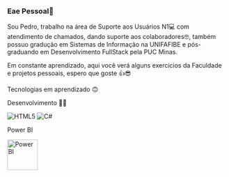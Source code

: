 ### Eae Pessoal👋

Sou Pedro, trabalho na área de Suporte aos Usuários N1💻 com atendimento de chamados, dando suporte aos colaboradores🤓, também possuo gradução em Sistemas de Informação na UNIFAFIBE e pós-graduando em Desenvolvimento FullStack pela PUC Minas.

Em constante aprendizado, aqui você verá alguns exercicios da Faculdade e projetos pessoais, espero que goste 👍😎

Tecnologias em aprendizado 🙃

Desenvolvimento 👨‍💻

<img alt="HTML5" src="https://www.flaticon.com/br/icone-gratis/html-5_174854?term=html+5&page=1&position=3&origin=search&related_id=174854" >


<img alt="C#" src="https://www.flaticon.com/br/icone-gratis/css-3_732190?related_id=732190" />
<ion-icon name="logo-html5"></ion-icon>


<p>Power BI</p>

<img alt="PowerBI" src="https://cdn-icons-png.flaticon.com/512/4882/4882942.png" width="70px" height="70px"/>

<ion-icon name="logo-nodejs"></ion-icon>









